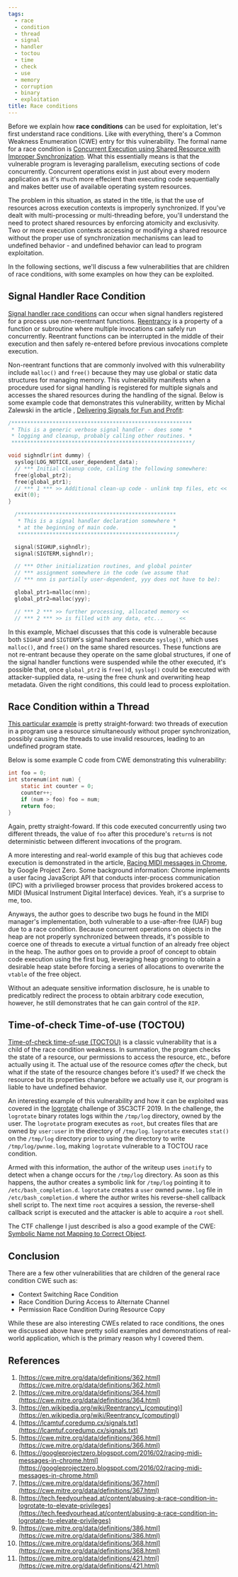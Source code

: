 ```yaml
---
tags:
  - race
  - condition
  - thread
  - signal
  - handler
  - toctou
  - time
  - check
  - use
  - memory
  - corruption
  - binary
  - exploitation
title: Race conditions
---
```


Before we explain how **race conditions** can be used for exploitation, let's
first understand race conditions. Like with everything, there's a Common
Weakness Enumeration (CWE) entry for this vulnerability. The formal name for a
race condition is
[Concurrent Execution using Shared Resource with Improper Synchronization](#references).
What this essentially means is that the vulnerable program is leveraging
parallelism, executing sections of code concurrently. Concurrent operations
exist in just about every modern application as it's much more effecient than
executing code sequentially and makes better use of available operating system
resources.

The problem in this situation, as stated in the title, is that the use of
resources across execution contexts is improperly synchronized. If you've dealt
with multi-processing or multi-threading before, you'll understand the need to
protect shared resources by enforcing atomicity and exclusivity. Two or more
execution contexts accessing or modifying a shared resource without the proper
use of synchronization mechanisms can lead to undefined behavior - and
undefined behavior can lead to program exploitation.

In the following sections, we'll discuss a few vulnerabilities that are
children of race conditions, with some examples on how they can be exploited.

## Signal Handler Race Condition

[Signal handler race conditions](#references) can occur when signal handlers
registered for a process use non-reentrnant functions.
[Reentrancy](#references) is a property of a function or subroutine where
multiple invocations can safely run concurrently. Reentrant functions can be
interrupted in the middle of their execution and then safely re-entered before
previous invocations complete execution.

Non-reentrant functions that are commonly involved with this vulnerability
include `malloc()` and `free()` because they may use global or static data
structures for managing memory. This vulnerability manifests when a procedure
used for signal handling is registered for multiple signals and accesses the
shared resources during the handling of the signal. Below is some example code
that demonstrates this vulnerability, written by Michal Zalewski in the article
, [Delivering Signals for Fun and Profit](#references):

```c
/*********************************************************
 * This is a generic verbose signal handler - does some  *
 * logging and cleanup, probably calling other routines. *
 *********************************************************/

void sighndlr(int dummy) {
  syslog(LOG_NOTICE,user_dependent_data);
  // *** Initial cleanup code, calling the following somewhere:
  free(global_ptr2);
  free(global_ptr1);
  // *** 1 *** >> Additional clean-up code - unlink tmp files, etc <<
  exit(0);
}

  /**************************************************
   * This is a signal handler declaration somewhere *
   * at the beginning of main code.                 *
   **************************************************/

  signal(SIGHUP,sighndlr);
  signal(SIGTERM,sighndlr);

  // *** Other initialization routines, and global pointer
  // *** assignment somewhere in the code (we assume that
  // *** nnn is partially user-dependent, yyy does not have to be):

  global_ptr1=malloc(nnn);
  global_ptr2=malloc(yyy);

  // *** 2 *** >> further processing, allocated memory <<
  // *** 2 *** >> is filled with any data, etc...     <<
```

In this example, Michael discusses that this code is vulnerable because both
`SIGHUP` and `SIGTERM`'s signal handlers execute `syslog()`, which uses
`malloc()`, and `free()` on the same shared resources. These functions are not
re-entrant because they operate on the same global structures, if one of the
signal handler functions were suspended while the other executed, it's possible
that, once `global_ptr2` is `free()`d, `syslog()` could be executed with
attacker-supplied data, re-using the free chunk and overwriting heap metadata.
Given the right conditions, this could lead to process exploitation.

## Race Condition within a Thread

[This particular example](#references) is pretty straight-forward: two threads
of execution in a program use a resource simultaneously without proper
synchronization, possibly causing the threads to use invalid resources, leading
to an undefined program state.

Below is some example C code from CWE demonstrating this vulnerability:

```c
int foo = 0;
int storenum(int num) {
	static int counter = 0;
	counter++;
	if (num > foo) foo = num;
	return foo;
}
```

Again, pretty straight-foward. If this code executed concurrently using two
different threads, the value of `foo` after this procedure's `return`s is not
deterministic between different invocations of the program.

A more interesting and real-world example of this bug that achieves code
execution is demonstrated in the article,
[Racing MIDI messages in Chrome](#references), by Google Project Zero. Some
background information: Chrome implements a user facing JavaScript API that
conducts inter-process communication (IPC) with a privilieged browser process
that provides brokered access to MIDI (Musical Instrument Digital Interface)
devices. Yeah, it's a surprise to me, too.

Anyways, the author goes to describe two bugs he found in the MIDI manager's
implementation, both vulnerable to a use-after-free (UAF) bug due to a race
condition. Because concurrent operations on objects in the heap are not
properly synchronized between threads, it's possible to coerce one of threads
to execute a virtual function of an already free object in the heap. The author
goes on to provide a proof of concept to obtain code execution using the first
bug, leveraging heap grooming to obtain a desirable heap state before forcing a
series of allocations to overwrite the `vtable` of the free object.

Without an adequate sensitive information disclosure, he is unable to
predicatbly redirect the process to obtain arbitrary code execution, however,
he still demonstrates that he can gain control of the `RIP`.

## Time-of-check Time-of-use (TOCTOU)

[Time-of-check time-of-use (TOCTOU)](#references) is a classic vulnerability
that is a child of the race condition weakness. In summation, the program
checks the state of a resource, our permissions to access the resource, etc.,
before actually using it. The actual use of the resource comes _after_ the
check, but what if the state of the resource changes before it's used? If we
check the resource but its properties change before we actually use it, our
program is liable to have undefined behavior.

An interesting example of this vulnerability and how it can be exploited was
covered in the [logrotate](#references) challenge of 35C3CTF 2019. In the
challenge, the `logrotate` binary rotates logs within the `/tmp/log` directory,
owned by the user. The `logrotate` program executes as `root`, but creates
files that are owned by `user:user` in the directory of `/tmp/log`. `logrotate`
executes `stat()` on the `/tmp/log` directory prior to using the directory to
write `/tmp/log/pwnme.log`, making `logrotate` vulnerable to a TOCTOU race
condition.

Armed with this information, the author of the writeup uses `inotify` to detect
when a change occurs for the `/tmp/log` directory. As soon as this happens, the
author creates a symbolic link for `/tmp/log` pointing it to
`/etc/bash_completion.d`. `logrotate` creates a `user` owned `pwnme.log` file
in `/etc/bash_completion.d` where the author writes his reverse-shell callback
shell script to. The next time `root` acquires a session, the reverse-shell
callback script is executed and the attacker is able to acquire a `root` shell.

The CTF challenge I just described is also a good example of the CWE:
[Symbolic Name not Mapping to Correct Object](#references).

## Conclusion

There are a few other vulnerabilities that are children of the general race
condition CWE such as:

- Context Switching Race Condition
- Race Condition During Access to Alternate Channel
- Permission Race Condition During Resource Copy

While these are also interesting CWEs related to race conditions, the ones we
discussed above have pretty solid examples and demonstrations of real-world
application, which is the primary reason why I covered them.

## References

1. [https://cwe.mitre.org/data/definitions/362.html](https://cwe.mitre.org/data/definitions/362.html)
2. [https://cwe.mitre.org/data/definitions/364.html](https://cwe.mitre.org/data/definitions/364.html)
3. [https://en.wikipedia.org/wiki/Reentrancy\_(computing)](<https://en.wikipedia.org/wiki/Reentrancy_(computing)>)
4. [https://lcamtuf.coredump.cx/signals.txt](https://lcamtuf.coredump.cx/signals.txt)
5. [https://cwe.mitre.org/data/definitions/366.html](https://cwe.mitre.org/data/definitions/366.html)
6. [https://googleprojectzero.blogspot.com/2016/02/racing-midi-messages-in-chrome.html](https://googleprojectzero.blogspot.com/2016/02/racing-midi-messages-in-chrome.html)
7. [https://cwe.mitre.org/data/definitions/367.html](https://cwe.mitre.org/data/definitions/367.html)
8. [https://tech.feedyourhead.at/content/abusing-a-race-condition-in-logrotate-to-elevate-privileges](https://tech.feedyourhead.at/content/abusing-a-race-condition-in-logrotate-to-elevate-privileges)
9. [https://cwe.mitre.org/data/definitions/386.html](https://cwe.mitre.org/data/definitions/386.html)
10. [https://cwe.mitre.org/data/definitions/368.html](https://cwe.mitre.org/data/definitions/368.html)
11. [https://cwe.mitre.org/data/definitions/421.html](https://cwe.mitre.org/data/definitions/421.html)
